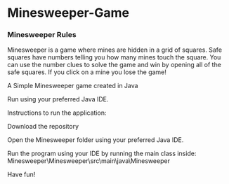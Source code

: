 # Minesweeper-Game

### Minesweeper Rules 

Minesweeper is a game where mines are hidden in a grid of squares. Safe squares have numbers telling you how many mines touch the square. You can use the number clues to solve the game and win by opening all of the safe squares. If you click on a mine you lose the game!

A Simple Minesweeper game created in Java

Run using your preferred Java IDE.

Instructions to run the application:

Download the repository 

Open the Minesweeper folder using your preferred Java IDE. 

Run the program using your IDE by running the main class inside:
Minesweeper\Minesweeper\src\main\java\Minesweeper

Have fun!

